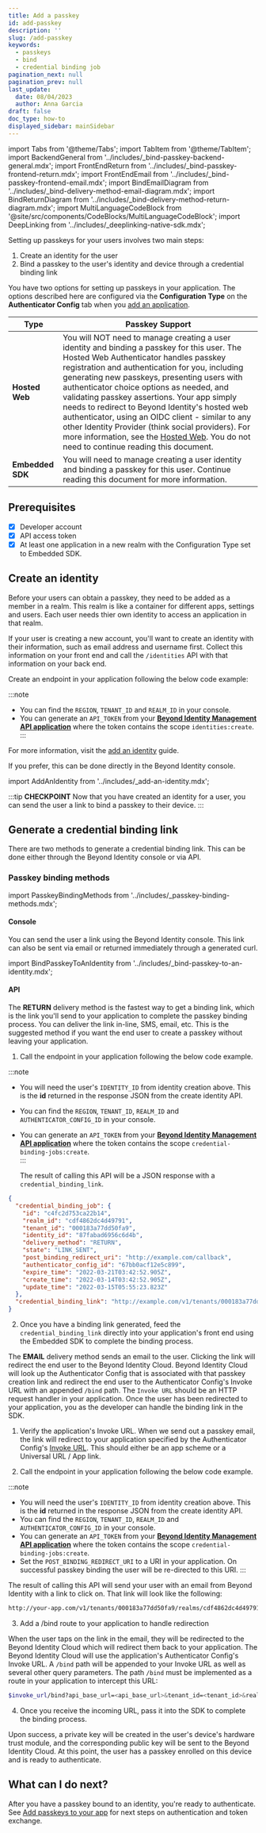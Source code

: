```yaml
---
title: Add a passkey
id: add-passkey
description: ''
slug: /add-passkey
keywords:
  - passkeys
  - bind
  - credential binding job
pagination_next: null
pagination_prev: null
last_update:
  date: 08/04/2023
  author: Anna Garcia
draft: false
doc_type: how-to
displayed_sidebar: mainSidebar
---
```


import Tabs from '@theme/Tabs';
import TabItem from '@theme/TabItem';
import BackendGeneral from '../includes/\_bind-passkey-backend-general.mdx';
import FrontEndReturn from '../includes/\_bind-passkey-frontend-return.mdx';
import FrontEndEmail from '../includes/\_bind-passkey-frontend-email.mdx';
import BindEmailDiagram from '../includes/\_bind-delivery-method-email-diagram.mdx';
import BindReturnDiagram from '../includes/\_bind-delivery-method-return-diagram.mdx';
import MultiLanguageCodeBlock from '@site/src/components/CodeBlocks/MultiLanguageCodeBlock';
import DeepLinking from '../includes/\_deeplinking-native-sdk.mdx';


Setting up passkeys for your users involves two main steps:

1. Create an identity for the user
1. Bind a passkey to the user's identity and device through a credential binding link

You have two options for setting up passkeys in your application. The options described here are configured via the **Configuration Type** on the **Authenticator Config** tab when you [add an application](/docs/next/add-an-application).

| Type | Passkey Support |
| --- | --- |
| **Hosted Web** | You will NOT need to manage creating a user identity and binding a passkey for this user. The Hosted Web Authenticator handles passkey registration and authentication for you, including generating new passkeys, presenting users with authenticator choice options as needed, and validating passkey assertions. Your app simply needs to redirect to Beyond Identity's hosted web authenticator, using an OIDC client - similar to any other Identity Provider (think social providers). For more information, see the [Hosted Web](/docs/next/authentication#hosted-web). You do not need to continue reading this document.  |
| **Embedded SDK**  | You will need to manage creating a user identity and binding a passkey for this user. Continue reading this document for more information. |  

## Prerequisites

- [x] Developer account
- [x] API access token
- [X] At least one application in a new realm with the Configuration Type set to Embedded SDK. 

## Create an identity

Before your users can obtain a passkey, they need to be added as a member in a realm. This realm is like a container for different apps, settings and users. Each user needs thier own identity to access an application in that realm. 

If your user is creating a new account, you'll want to create an identity with their information, such as email address and username first. Collect this information on your front end and call the `/identities` API with that information on your back end. 

Create an endpoint in your application following the below code example: 

:::note
- You can find the `REGION`, `TENANT_ID` and `REALM_ID` in your console.  
- You can generate an `API_TOKEN` from your [**Beyond Identity Management API application**](/docs/next/create-api-token#create-an-access-token-in-the-console) where the token contains the scope `identities:create`.  
:::

For more information, visit the [add an identity](/docs/next/add-an-identity) guide.

<MultiLanguageCodeBlock
curl='curl "https://api-$(REGION).beyondidentity.com/v1/tenants/$(TENANT_ID)/realms/$(REALM_ID)/identities" \
-X POST \
-H "Authorization: Bearer $(API_TOKEN)" \
-H "Content-Type: application/json" \
-d "{\"identity\":{\"display_name\":\"$(NAME)\",\"traits\": {\"type\": \"traits_v0\",\"username\": \"$(USERNAME)\",
\"primary_email_address\":\"$(EMAIL)\"}}}"'
title="/identities"
/>

If you prefer, this can be done directly in the Beyond Identity console.

import AddAnIdentity from '../includes/_add-an-identity.mdx';

<AddAnIdentity />

:::tip **CHECKPOINT**
Now that you have created an identity for a user, you can send the user a link to bind a passkey to their device.
:::

## Generate a credential binding link

There are two methods to generate a credential binding link. This can be done either through the Beyond Identity console or via API. 

### Passkey binding methods

import PasskeyBindingMethods from '../includes/\_passkey-binding-methods.mdx';

<PasskeyBindingMethods />

#### Console 
You can send the user a link using the Beyond Identity console. This link can also be sent via email or returned immediately through a generated curl.

import BindPasskeyToAnIdentity from '../includes/\_bind-passkey-to-an-identity.mdx';

<BindPasskeyToAnIdentity />

#### API 

<Tabs groupId="bind-delivery-method" queryString>

<!--  RETURN -->
<TabItem value="return" label="RETURN">

The **RETURN** delivery method is the fastest way to get a binding link, which is the link you'll send to your application to complete the passkey binding process. You can deliver the link in-line, SMS, email, etc. This is the suggested method if you want the end user to create a passkey without leaving your application.

<BindReturnDiagram/>

1. Call the endpoint in your application following the below code example. 

  <MultiLanguageCodeBlock
      curl='curl "https://api-$(REGION).beyondidentity.com/v1/tenants/$(TENANT_ID)/realms/$(REALM_ID)/identities/$(IDENTITY_ID)/credential-binding-jobs" \
  -X POST \
  -H "Authorization: Bearer $(API_TOKEN)" \
  -H "Content-Type: application/json" \
    -d "{\"job\":{\"delivery_method\":\"RETURN\",\"authenticator_config_id\":\"$(AUTHENTICATOR_CONFIG_ID)\"}}"'
    title="/credential-binding-jobs"
  />

:::note
- You will need the user's `IDENTITY_ID` from identity creation above. This is the **id** returned in the response JSON from the create identity API. 
- You can find the `REGION`, `TENANT_ID`, `REALM_ID` and `AUTHENTICATOR_CONFIG_ID` in your console.  
- You can generate an `API_TOKEN` from your [**Beyond Identity Management API application**](/docs/next/create-api-token#create-an-access-token-in-the-console) where the token contains the scope `credential-binding-jobs:create`.  
:::

  The result of calling this API will be a JSON response with a `credential_binding_link`.

```json
{
  "credential_binding_job": {
    "id": "c4fc2d753ca22b14",
    "realm_id": "cdf4862dc4d49791",
    "tenant_id": "000183a77dd50fa9",
    "identity_id": "87fabad6956c6d4b",
    "delivery_method": "RETURN",
    "state": "LINK_SENT",
    "post_binding_redirect_uri": "http://example.com/callback",
    "authenticator_config_id": "67bb0acf12e5c899",
    "expire_time": "2022-03-21T03:42:52.905Z",
    "create_time": "2022-03-14T03:42:52.905Z",
    "update_time": "2022-03-15T05:55:23.823Z"
  },
  "credential_binding_link": "http://example.com/v1/tenants/000183a77dd50fa9/realms/cdf4862dc4d49791/identities/87fabad6956c6d4b/credential-binding-jobs/c4fc2d753ca22b14:invokeAuthenticator?token=1St9IKIIrYyQ8sOSeuk5UkbLKnBJhuD4I7nWIqt-BNANDEFS-XVuOHxB7TFdZcRm"
}
```

2. Once you have a binding link generated, feed the `credential_binding_link` directly into your application's front end using the Embedded SDK to complete the binding process. 

<FrontEndReturn/>

</TabItem>

<!-- EMAIL -->
<TabItem value="email" label="EMAIL">

The **EMAIL** delivery method sends an email to the user. Clicking the link will redirect the end user to the Beyond Identity Cloud. Beyond Identity Cloud will look up the Authenticator Config that is associated with that passkey creation link and redirect the end user to the Authenticator Config's Invoke URL with an appended `/bind` path. The `Invoke URL` should be an HTTP request handler in your application. Once the user has been redirected to your application, you as the developer can handle the binding link in the SDK.

<BindEmailDiagram/>

1. Verify the application's Invoke URL. When we send out a passkey email, the link will redirect to your application specified by the Authenticator Config's [Invoke URL](/docs/next/authentication#invoke-url). This should either be an app scheme or a Universal URL / App link.

  <DeepLinking />

2. Call the endpoint in your application following the below code example. 

  <MultiLanguageCodeBlock
      curl='curl "https://api-$(REGION).beyondidentity.com/v1/tenants/$(TENANT_ID)/realms/$(REALM_ID)/identities/$(IDENTITY_ID)/credential-binding-jobs" \
  -X POST \
  -H "Authorization: Bearer $(API_TOKEN)" \
  -H "Content-Type: application/json" \
      -d "{\"job\":{\"delivery_method\":\"EMAIL\",\"authenticator_config_id\":\"$(AUTHENTICATOR_CONFIG_ID)\",\"post_binding_redirect_uri\":\"$(POST_BINDING_REDIRECT_URI)\"}}"'
    title="/credential-binding-jobs"
  />

:::note
  - You will need the user's `IDENTITY_ID` from identity creation above. This is the **id** returned in the response JSON from the create identity API.   
  - You can find the `REGION`, `TENANT_ID`, `REALM_ID` and `AUTHENTICATOR_CONFIG_ID` in your console.
  - You can generate an `API_TOKEN` from your [**Beyond Identity Management API application**](/docs/next/create-api-token#create-an-access-token-in-the-console) where the token contains the scope `credential-binding-jobs:create`.  
  - Set the `POST_BINDING_REDIRECT_URI` to a URI in your application. On successful passkey binding the user will be re-directed to this URI.
:::

  The result of calling this API will send your user with an email from Beyond Identity with a link to click on. That link will look like the following: 

  ```bash
  http://your-app.com/v1/tenants/000183a77dd50fa9/realms/cdf4862dc4d49791/identities/87fabad6956c6d4b/credential-binding-jobs/c4fc2d753ca22b14:invokeAuthenticator?token=1St9IKIIrYyQ8sOSeuk5UkbLKnBJhuD4I7nWIqt-BNANDEFS-XVuOHxB7TFdZcRm
  ```

3. Add a /bind route to your application to handle redirection

  When the user taps on the link in the email, they will be redirected to the Beyond Identity Cloud which will redirect them back to your application. The Beyond Identity Cloud will use the application's Authenticator Config's Invoke URL. A `/bind` path will be appended to your Invoke URL as well as several other query parameters. The path `/bind` must be implemented as a route in your application to intercept this URL:

  ```bash
  $invoke_url/bind?api_base_url=<api_base_url>&tenant_id=<tenant_id>&realm_id=<realm_id>&identity_id=<identity_id>&job_id=<job_id>&token=<token>
  ```

4. Once you receive the incoming URL, pass it into the SDK to complete the binding process.

  <FrontEndEmail />

</TabItem>

</Tabs>

Upon success, a private key will be created in the user's device's hardware trust module, and the corresponding public key will be sent to the Beyond Identity Cloud. At this point, the user has a passkey enrolled on this device and is ready to authenticate.

## What can I do next?

After you have a passkey bound to an identity, you're ready to authenticate. See [Add passkeys to your app](/docs/next/embedded-sdk-add-passkeys) for next steps on authentication and token exchange.